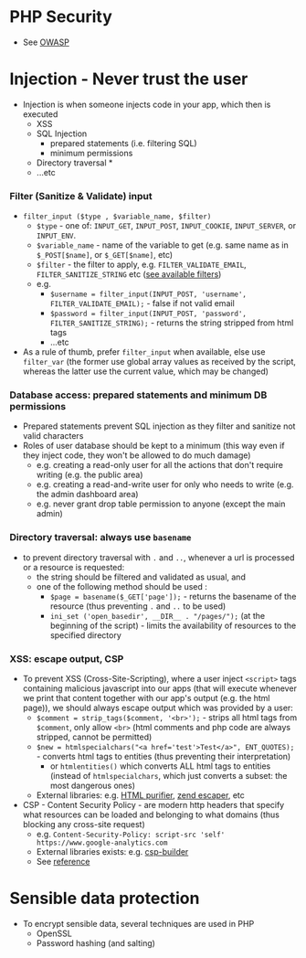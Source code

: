# PHP Security

* See [OWASP](https://www.owasp.org)


# Injection - Never trust the user 

* Injection is when someone injects code in your app, which then is executed
  * XSS
  * SQL Injection 
    * prepared statements (i.e. filtering SQL)
    * minimum permissions
  * Directory traversal
    * 
  * ...etc

### Filter (Sanitize & Validate) input

* `filter_input ($type , $variable_name, $filter)`
  * `$type` - one of: `INPUT_GET`, `INPUT_POST`, `INPUT_COOKIE`, `INPUT_SERVER`, or `INPUT_ENV`.
  * `$variable_name` - name of the variable to get (e.g. same name as in `$_POST[$name]`, or `$_GET[$name]`, etc)
  * `$filter` - the filter to apply, e.g. `FILTER_VALIDATE_EMAIL`, `FILTER_SANITIZE_STRING` etc ([see available filters](https://www.php.net/manual/en/filter.filters.php))
  * e.g.
    * `$username = filter_input(INPUT_POST, 'username', FILTER_VALIDATE_EMAIL);` - false if not valid email
    * `$password = filter_input(INPUT_POST, 'password', FILTER_SANITIZE_STRING);` - returns the string stripped from html tags
    * ...etc
* As a rule of thumb, prefer `filter_input` when available, else use `filter_var` (the former use global array values as received by the script, whereas the latter use the current value, which may be changed)

### Database access: prepared statements and minimum DB permissions

* Prepared statements prevent SQL injection as they filter and sanitize not valid characters
* Roles of user database should be kept to a minimum (this way even if they inject code, they won't be allowed to do much damage)
  * e.g. creating a read-only user for all the actions that don't require writing (e.g. the public area)
  * e.g. creating a read-and-write user for only who needs to write (e.g. the admin dashboard area)
  * e.g. never grant drop table permission to anyone (except the main admin)

### Directory traversal: always use `basename`

* to prevent directory traversal with `.` and `..`, whenever a url is processed or a resource is requested:
  * the string should be filtered and validated as usual, and
  * one of the following method should be used :
    * `$page = basename($_GET['page']);` - returns the basename of the resource (thus preventing `.` and `..` to be used)
    * `ini_set ('open_basedir', __DIR__ . "/pages/");` (at the beginning of the script) - limits the availability of resources to the specified directory

### XSS: escape output, CSP

* To prevent XSS (Cross-Site-Scripting), where a user inject `<script>` tags containing malicious javascript into our apps (that will execute whenever we print that content together with our app's output (e.g. the html page)), we should always escape output which was provided by a user:
  * `$comment = strip_tags($comment, '<br>');` - strips all html tags from `$comment`, only allow `<br>` (html comments and php code are always stripped, cannot be permitted)
  * `$new = htmlspecialchars("<a href='test'>Test</a>", ENT_QUOTES);` - converts html tags to entities (thus preventing their interpretation)
    * or `htmlentities()` which converts ALL html tags to entities (instead of `htmlspecialchars`, which just converts a subset: the most dangerous ones)
  * External libraries: e.g. [HTML purifier](http://htmlpurifier.org/), [zend escaper](https://github.com/zendframework/zend-escaper), etc 
* CSP - Content Security Policy - are modern http headers that specify what resources can be loaded and belonging to what domains (thus blocking any cross-site request)
  * e.g. `Content-Security-Policy: script-src 'self' https://www.google-analytics.com`
  * External libraries exists: e.g. [csp-builder](https://github.com/paragonie/csp-builder)
  * See [reference](https://content-security-policy.com/)

# Sensible data protection

* To encrypt sensible data, several techniques are used in PHP
  * OpenSSL
  * Password hashing (and salting)
